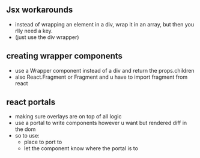 ## Jsx workarounds
- instead of wrapping an element in a div, wrap it in an array, but then you rlly need a key.
- (just use the div wrapper)

## creating wrapper components
- use a Wrapper component instead of a div and return the props.children
- also React.Fragment or Fragment and u have to import fragment from react

## react portals
- making sure overlays are on top of all logic
- use a portal to write components however u want but rendered diff in the dom
- so to use:
    - place to port to 
    - let the component know where the portal is to